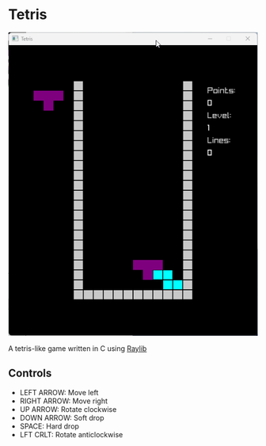 # Tetris

![gameplay](media/Tetris_C_Raylib.gif)

A tetris-like game written in C using [Raylib](https://www.raylib.com/)

## Controls

- LEFT ARROW: Move left
- RIGHT ARROW: Move right
- UP ARROW: Rotate clockwise
- DOWN ARROW: Soft drop
- SPACE: Hard drop
- LFT CRLT: Rotate anticlockwise

